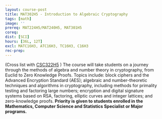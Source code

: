 ```yaml
---
layout: course-post
title: MAT302H5 - Introduction to Algebraic Cryptography
tags: [math]
image: ''
prereq: MAT224H5/MAT240H5, MAT301H5
coreq: 
dist: [SCI]
hours: [36L, 12T]
excl: MATC16H3, ATC16H3, TC16H3, C16H3
rec-prep: 
---
```


(Cross list with <a href="javascript:OpenCourse('OpenCourse.pl?Course=CSC322H5')">CSC322H5</a> ) The course will take students on a journey through the methods of algebra and number theory in cryptography, from Euclid to Zero Knowledge Proofs. Topics include: block ciphers and the Advanced Encryption Standard (AES); algebraic and number-theoretic techniques and algorithms in cryptography, including methods for primality testing and factoring large numbers; encryption and digital signature systems based on RSA, factoring, elliptic curves and integer lattices; and zero-knowledge proofs. **Priority is given to students enrolled in the Mathematics, Computer Science and Statistics Specialist or Major programs.**
